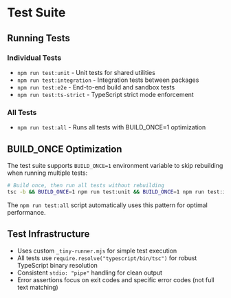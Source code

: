 # Test Suite

## Running Tests

### Individual Tests

- `npm run test:unit` - Unit tests for shared utilities
- `npm run test:integration` - Integration tests between packages  
- `npm run test:e2e` - End-to-end build and sandbox tests
- `npm run test:ts-strict` - TypeScript strict mode enforcement

### All Tests

- `npm run test:all` - Runs all tests with BUILD_ONCE=1 optimization

## BUILD_ONCE Optimization

The test suite supports `BUILD_ONCE=1` environment variable to skip rebuilding when running multiple tests:

```bash
# Build once, then run all tests without rebuilding
tsc -b && BUILD_ONCE=1 npm run test:unit && BUILD_ONCE=1 npm run test:integration
```

The `npm run test:all` script automatically uses this pattern for optimal performance.

## Test Infrastructure

- Uses custom `_tiny-runner.mjs` for simple test execution
- All tests use `require.resolve("typescript/bin/tsc")` for robust TypeScript binary resolution
- Consistent `stdio: "pipe"` handling for clean output
- Error assertions focus on exit codes and specific error codes (not full text matching)

